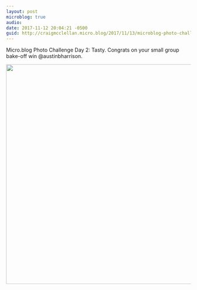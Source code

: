 ```yaml
---
layout: post
microblog: true
audio: 
date: 2017-11-12 20:04:21 -0500
guid: http://craigmcclellan.micro.blog/2017/11/13/microblog-photo-challenge.html
---
```

Micro.blog Photo Challenge Day 2: Tasty. Congrats on your small group bake-off win @austinbharrison.

<img src="http://craigmcclellan.com/uploads/2017/326da73b12.jpg" width="600" height="600" />
